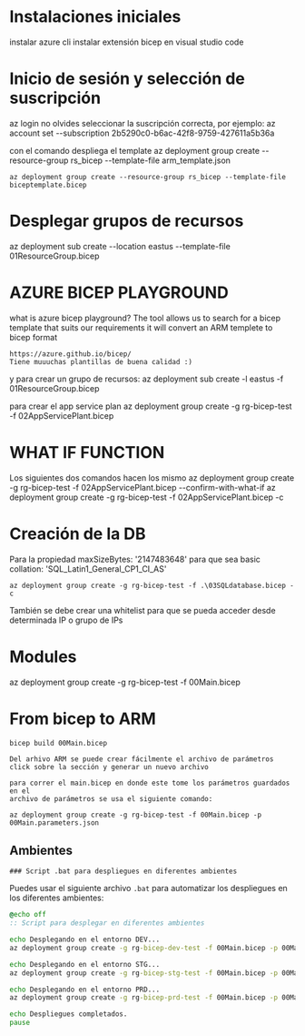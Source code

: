 # Instalaciones iniciales
instalar azure cli
instalar extensión bicep en visual studio code

# Inicio de sesión y selección de suscripción
az login
no olvides seleccionar la suscripción correcta, por ejemplo:
    az account set --subscription 2b5290c0-b6ac-42f8-9759-427611a5b36a

con el comando despliega el template
    az deployment group create --resource-group rs_bicep --template-file arm_template.json

    az deployment group create --resource-group rs_bicep --template-file biceptemplate.bicep

# Desplegar grupos de recursos

az deployment sub create --location eastus --template-file 01ResourceGroup.bicep

# AZURE BICEP PLAYGROUND
what is azure bicep playground?
    The tool allows us to search for a bicep template that suits our requirements
    it will convert an ARM templete to bicep format

    https://azure.github.io/bicep/
    Tiene muuuchas plantillas de buena calidad :)


y para crear un grupo de recursos:
     az deployment sub create -l eastus -f 01ResourceGroup.bicep

para crear el app service plan
    az deployment group create -g rg-bicep-test -f 02AppServicePlant.bicep


# WHAT IF FUNCTION
Los siguientes dos comandos hacen los mismo
    az deployment group create -g rg-bicep-test -f 02AppServicePlant.bicep --confirm-with-what-if
    az deployment group create -g rg-bicep-test -f 02AppServicePlant.bicep -c

# Creación de la DB
Para la propiedad
maxSizeBytes: '2147483648'
para que sea basic
 collation: 'SQL_Latin1_General_CP1_CI_AS'


    az deployment group create -g rg-bicep-test -f .\03SQLdatabase.bicep -c

También se debe crear una whitelist para que se pueda acceder desde determinada
IP o grupo de IPs

# Modules

 az deployment group create -g rg-bicep-test -f 00Main.bicep


# From bicep to ARM

    bicep build 00Main.bicep

    Del arhivo ARM se puede crear fácilmente el archivo de parámetros
    click sobre la sección y generar un nuevo archivo

    para correr el main.bicep en donde este tome los parámetros guardados en el
    archivo de parámetros se usa el siguiente comando:

    az deployment group create -g rg-bicep-test -f 00Main.bicep -p 00Main.parameters.json


## Ambientes
    ### Script .bat para despliegues en diferentes ambientes

Puedes usar el siguiente archivo `.bat` para automatizar los despliegues en los diferentes ambientes:

```bat
@echo off
:: Script para desplegar en diferentes ambientes

echo Desplegando en el entorno DEV...
az deployment group create -g rg-bicep-dev-test -f 00Main.bicep -p 00MainDev.parameters.json

echo Desplegando en el entorno STG...
az deployment group create -g rg-bicep-stg-test -f 00Main.bicep -p 00MainStg.parameters.json

echo Desplegando en el entorno PRD...
az deployment group create -g rg-bicep-prd-test -f 00Main.bicep -p 00MainPrd.parameters.json

echo Despliegues completados.
pause
